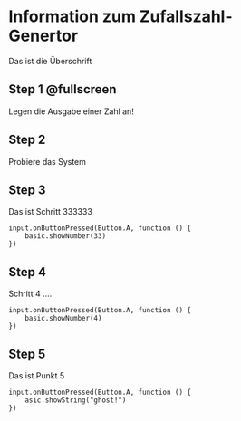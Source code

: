 # Information zum Zufallszahl-Genertor
Das ist die Überschrift
## Step 1 @fullscreen
Legen die Ausgabe einer Zahl an!

## Step 2
Probiere das System

## Step 3
Das ist Schritt 333333

```blocks
input.onButtonPressed(Button.A, function () {
    basic.showNumber(33)
})
```

## Step 4
Schritt 4 ....
```blocks
input.onButtonPressed(Button.A, function () {
    basic.showNumber(4)
})
```
## Step 5
Das ist Punkt 5
```ghost
input.onButtonPressed(Button.A, function () {
    asic.showString("ghost!")
})
```


